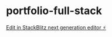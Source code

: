 # portfolio-full-stack

[Edit in StackBlitz next generation editor ⚡️](https://stackblitz.com/~/github.com/ashishoo1/portfolio-full-stack)